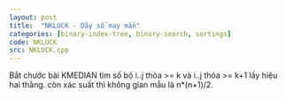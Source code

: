 ```yaml
---
layout: post
title:  "NKLUCK - Dãy số may mắn"
categories: [binary-index-tree, binary-search, sortings]
code: NKLUCK
src: NKLUCK.cpp
---
```


Bắt chước bài KMEDIAN tìm số bộ i..j thỏa >= k và i..j thỏa >= k+1 lấy hiệu hai thằng. còn xác suất thì không gian mẫu là n*(n+1)/2.